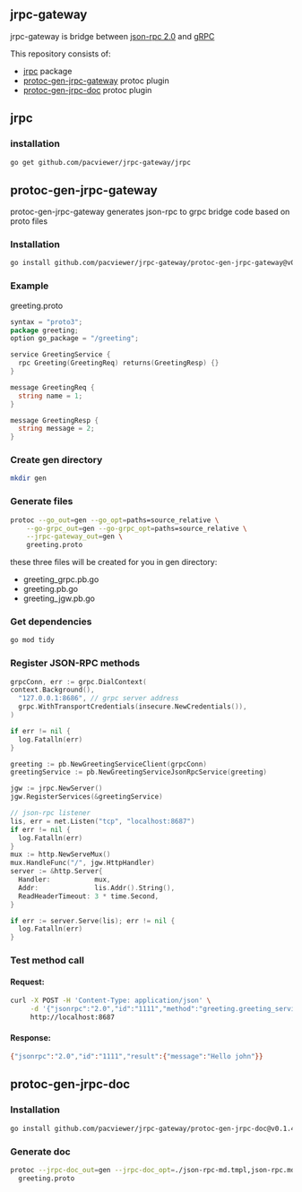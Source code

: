 ## jrpc-gateway
jrpc-gateway is bridge between [json-rpc 2.0](https://www.jsonrpc.org/specification) and [gRPC](https://grpc.io/)

This repository consists of:
- [jrpc](#jrpc) package 
- [protoc-gen-jrpc-gateway](#protoc-gen-jrpc-gateway) protoc plugin
- [protoc-gen-jrpc-doc](#protoc-gen-jrpc-doc) protoc plugin

<a id="jrpc"></a>
## jrpc
### installation
```bash
go get github.com/pacviewer/jrpc-gateway/jrpc
```

<a id="protoc-gen-jrpc-gateway"></a>
## protoc-gen-jrpc-gateway
protoc-gen-jrpc-gateway generates json-rpc to grpc bridge code based on proto files

### Installation
```bash
go install github.com/pacviewer/jrpc-gateway/protoc-gen-jrpc-gateway@v0.1.4
```
### Example
greeting.proto
```go
syntax = "proto3";
package greeting;
option go_package = "/greeting";

service GreetingService {
  rpc Greeting(GreetingReq) returns(GreetingResp) {}
}

message GreetingReq {
  string name = 1;
}

message GreetingResp {
  string message = 2;
}
```
### Create gen directory
```bash
mkdir gen
```
### Generate files
```bash
protoc --go_out=gen --go_opt=paths=source_relative \
    --go-grpc_out=gen --go-grpc_opt=paths=source_relative \
    --jrpc-gateway_out=gen \
    greeting.proto
```
these three files will be created for you in gen directory:
- greeting_grpc.pb.go
- greeting.pb.go
- greeting_jgw.pb.go

### Get dependencies
```bash
go mod tidy
```
### Register JSON-RPC methods
```go
grpcConn, err := grpc.DialContext(
context.Background(),
  "127.0.0.1:8686", // grpc server address
  grpc.WithTransportCredentials(insecure.NewCredentials()),
)

if err != nil {
  log.Fatalln(err)  
}

greeting := pb.NewGreetingServiceClient(grpcConn)
greetingService := pb.NewGreetingServiceJsonRpcService(greeting)

jgw := jrpc.NewServer()
jgw.RegisterServices(&greetingService)

// json-rpc listener
lis, err = net.Listen("tcp", "localhost:8687")
if err != nil {
  log.Fatalln(err)
}
mux := http.NewServeMux()
mux.HandleFunc("/", jgw.HttpHandler)
server := &http.Server{
  Handler:           mux,
  Addr:              lis.Addr().String(),
  ReadHeaderTimeout: 3 * time.Second,
}

if err := server.Serve(lis); err != nil {
  log.Fatalln(err)
}
```
### Test method call
#### Request:
```bash
curl -X POST -H 'Content-Type: application/json' \
     -d '{"jsonrpc":"2.0","id":"1111","method":"greeting.greeting_service.greeting", "params":{"name":"john"}}' \
     http://localhost:8687
```
#### Response:
```bash
{"jsonrpc":"2.0","id":"1111","result":{"message":"Hello john"}}
```

<a id="protoc-gen-jrpc-doc"></a>
## protoc-gen-jrpc-doc
### Installation
```bash
go install github.com/pacviewer/jrpc-gateway/protoc-gen-jrpc-doc@v0.1.4
```
### Generate doc
```bash
protoc --jrpc-doc_out=gen --jrpc-doc_opt=./json-rpc-md.tmpl,json-rpc.md \
  greeting.proto
```